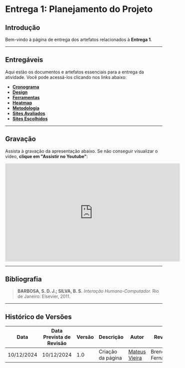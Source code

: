 # Entrega 1: Planejamento do Projeto

## **Introdução**

Bem-vindo à página de entrega dos artefatos relacionados à **Entrega 1**.

---

## **Entregáveis**

Aqui estão os documentos e artefatos essenciais para a entrega da atividade. Você pode acessá-los clicando nos links abaixo:

- [**Cronograma**](../../planejamento/cronograma.md)
- [**Design**](../../planejamento/design.md)
- [**Ferramentas**](../../planejamento/ferramentas.md)
- [**Heatmap**](../../planejamento/heatmap.md)
- [**Metodologia**](../../planejamento/metodologia.md)
- [**Sites Avaliados**](../../planejamento/sites_avaliados.md)
- [**Sites Escolhidos**](../../planejamento/sites_escolhidos.md)

---

## **Gravação**

Assista à gravação da apresentação abaixo. Se não conseguir visualizar o vídeo, **clique em "Assistir no Youtube"**:

<iframe width="560" height="315" src="https://www.youtube.com/embed/pYS7qqoDCc0" frameborder="0" allowfullscreen></iframe>

---

## **Bibliografia**

> **BARBOSA, S. D. J.; SILVA, B. S.** _Interação Humano-Computador._ Rio de Janeiro: Elsevier, 2011.

---

## **Histórico de Versões**

| **Data**   | **Data Prevista de Revisão** | **Versão** | **Descrição**     | **Autor**                                  | **Revisor**     |
| ---------- | ---------------------------- | ---------- | ----------------- | ------------------------------------------ | --------------- |
| 10/12/2024 | 10/12/2024                   | 1.0        | Criação da página | [Mateus Vieira](https://github.com/matix0) | Breno Fernandes |
